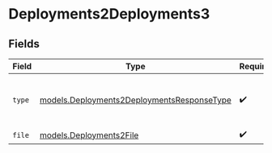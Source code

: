 # Deployments2Deployments3


## Fields

| Field                                                                                          | Type                                                                                           | Required                                                                                       | Description                                                                                    |
| ---------------------------------------------------------------------------------------------- | ---------------------------------------------------------------------------------------------- | ---------------------------------------------------------------------------------------------- | ---------------------------------------------------------------------------------------------- |
| `type`                                                                                         | [models.Deployments2DeploymentsResponseType](../models/deployments2deploymentsresponsetype.md) | :heavy_check_mark:                                                                             | The type of the content part. Always `file`.                                                   |
| `file`                                                                                         | [models.Deployments2File](../models/deployments2file.md)                                       | :heavy_check_mark:                                                                             | N/A                                                                                            |